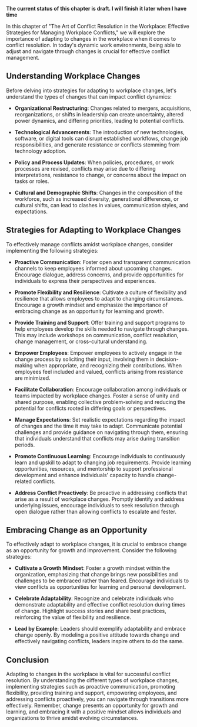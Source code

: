 **The current status of this chapter is draft. I will finish it later when I have time**

In this chapter of "The Art of Conflict Resolution in the Workplace: Effective Strategies for Managing Workplace Conflicts," we will explore the importance of adapting to changes in the workplace when it comes to conflict resolution. In today's dynamic work environments, being able to adjust and navigate through changes is crucial for effective conflict management.

Understanding Workplace Changes
-------------------------------

Before delving into strategies for adapting to workplace changes, let's understand the types of changes that can impact conflict dynamics:

* **Organizational Restructuring**: Changes related to mergers, acquisitions, reorganizations, or shifts in leadership can create uncertainty, altered power dynamics, and differing priorities, leading to potential conflicts.

* **Technological Advancements**: The introduction of new technologies, software, or digital tools can disrupt established workflows, change job responsibilities, and generate resistance or conflicts stemming from technology adoption.

* **Policy and Process Updates**: When policies, procedures, or work processes are revised, conflicts may arise due to differing interpretations, resistance to change, or concerns about the impact on tasks or roles.

* **Cultural and Demographic Shifts**: Changes in the composition of the workforce, such as increased diversity, generational differences, or cultural shifts, can lead to clashes in values, communication styles, and expectations.

Strategies for Adapting to Workplace Changes
--------------------------------------------

To effectively manage conflicts amidst workplace changes, consider implementing the following strategies:

* **Proactive Communication**: Foster open and transparent communication channels to keep employees informed about upcoming changes. Encourage dialogue, address concerns, and provide opportunities for individuals to express their perspectives and experiences.

* **Promote Flexibility and Resilience**: Cultivate a culture of flexibility and resilience that allows employees to adapt to changing circumstances. Encourage a growth mindset and emphasize the importance of embracing change as an opportunity for learning and growth.

* **Provide Training and Support**: Offer training and support programs to help employees develop the skills needed to navigate through changes. This may include workshops on communication, conflict resolution, change management, or cross-cultural understanding.

* **Empower Employees**: Empower employees to actively engage in the change process by soliciting their input, involving them in decision-making when appropriate, and recognizing their contributions. When employees feel included and valued, conflicts arising from resistance are minimized.

* **Facilitate Collaboration**: Encourage collaboration among individuals or teams impacted by workplace changes. Foster a sense of unity and shared purpose, enabling collective problem-solving and reducing the potential for conflicts rooted in differing goals or perspectives.

* **Manage Expectations**: Set realistic expectations regarding the impact of changes and the time it may take to adapt. Communicate potential challenges and provide guidance on navigating through them, ensuring that individuals understand that conflicts may arise during transition periods.

* **Promote Continuous Learning**: Encourage individuals to continuously learn and upskill to adapt to changing job requirements. Provide learning opportunities, resources, and mentorship to support professional development and enhance individuals' capacity to handle change-related conflicts.

* **Address Conflict Proactively**: Be proactive in addressing conflicts that arise as a result of workplace changes. Promptly identify and address underlying issues, encourage individuals to seek resolution through open dialogue rather than allowing conflicts to escalate and fester.

Embracing Change as an Opportunity
----------------------------------

To effectively adapt to workplace changes, it is crucial to embrace change as an opportunity for growth and improvement. Consider the following strategies:

* **Cultivate a Growth Mindset**: Foster a growth mindset within the organization, emphasizing that change brings new possibilities and challenges to be embraced rather than feared. Encourage individuals to view conflicts as opportunities for learning and personal development.

* **Celebrate Adaptability**: Recognize and celebrate individuals who demonstrate adaptability and effective conflict resolution during times of change. Highlight success stories and share best practices, reinforcing the value of flexibility and resilience.

* **Lead by Example**: Leaders should exemplify adaptability and embrace change openly. By modeling a positive attitude towards change and effectively navigating conflicts, leaders inspire others to do the same.

Conclusion
----------

Adapting to changes in the workplace is vital for successful conflict resolution. By understanding the different types of workplace changes, implementing strategies such as proactive communication, promoting flexibility, providing training and support, empowering employees, and addressing conflicts proactively, you can navigate through transitions more effectively. Remember, change presents an opportunity for growth and learning, and embracing it with a positive mindset allows individuals and organizations to thrive amidst evolving circumstances.

